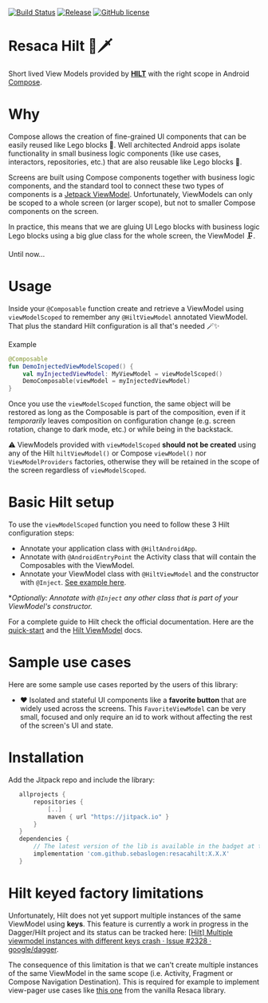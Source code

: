 [![Build Status](https://github.com/sebaslogen/resaca/actions/workflows/build.yml/badge.svg)](https://github.com/sebaslogen/resaca/actions/workflows/build.yml)
[![Release](https://jitpack.io/v/sebaslogen/resaca.svg)](https://jitpack.io/#sebaslogen/resaca)
[![GitHub license](https://img.shields.io/github/license/sebaslogen/resaca)](https://github.com/sebaslogen/resaca/blob/main/LICENSE)

# Resaca Hilt 🍹🗡️
Short lived View Models provided by [**HILT**](https://dagger.dev/hilt/quick-start) with the right scope in Android [Compose](https://developer.android.com/jetpack/compose).


# Why
Compose allows the creation of fine-grained UI components that can be easily reused like Lego blocks 🧱. Well architected Android apps isolate functionality in small business logic components (like use cases, interactors, repositories, etc.) that are also reusable like Lego blocks 🧱.

Screens are built using Compose components together with business logic components, and the standard tool to connect these two types of components is a [Jetpack ViewModel](https://developer.android.com/topic/libraries/architecture/viewmodel). Unfortunately, ViewModels can only be scoped to a whole screen (or larger scope), but not to smaller Compose components on the screen.

In practice, this means that we are gluing UI Lego blocks with business logic Lego blocks using a big glue class for the whole screen, the ViewModel 🗜.

Until now...


# Usage
Inside your `@Composable` function create and retrieve a ViewModel using `viewModelScoped` to remember any `@HiltViewModel` annotated ViewModel.
That plus the standard Hilt configuration is all that's needed 🪄✨

Example
```kotlin
@Composable
fun DemoInjectedViewModelScoped() {
    val myInjectedViewModel: MyViewModel = viewModelScoped()
    DemoComposable(viewModel = myInjectedViewModel)
}
```

Once you use the `viewModelScoped` function, the same object will be restored as long as the Composable is part of the composition, even if it _temporarily_ leaves composition on configuration change (e.g. screen rotation, change to dark mode, etc.) or while being in the backstack.

⚠️ ViewModels provided with `viewModelScoped` **should not be created** using any of the Hilt `hiltViewModel()` or Compose `viewModel()` nor `ViewModelProviders` factories, otherwise they will be retained in the scope of the screen regardless of `viewModelScoped`.

# Basic Hilt setup
To use the `viewModelScoped` function you need to follow these 3 Hilt configuration steps:
- Annotate your application class with `@HiltAndroidApp`.
- Annotate with `@AndroidEntryPoint` the Activity class that will contain the Composables with the ViewModel.
- Annotate your ViewModel class with `@HiltViewModel` and the constructor with `@Inject`. [See example here](https://github.com/sebaslogen/resaca/blob/main/sample/src/main/java/com/sebaslogen/resacaapp/ui/main/data/FakeInjectedViewModel.kt).

**Optionally: Annotate with `@Inject` any other class that is part of your ViewModel's constructor.*

For a complete guide to Hilt check the official documentation. Here are the [quick-start](https://dagger.dev/hilt/quick-start) and the [Hilt ViewModel](https://dagger.dev/hilt/view-model) docs.

# Sample use cases
Here are some sample use cases reported by the users of this library:
- ❤️ Isolated and stateful UI components like a **favorite button** that are widely used across the screens. This `FavoriteViewModel` can be very small, focused and only require an id to work without affecting the rest of the screen's UI and state.


# Installation
Add the Jitpack repo and include the library:

```gradle
   allprojects {
       repositories {
           [..]
           maven { url "https://jitpack.io" }
       }
   }
   dependencies {
       // The latest version of the lib is available in the badget at the top, replace X.X.X with that version
       implementation 'com.github.sebaslogen:resacahilt:X.X.X'
   }
```  

# Hilt keyed factory limitations
Unfortunately, Hilt does not yet support multiple instances of the same ViewModel using **keys**. This feature is currently a work in progress in the Dagger/Hilt project and its status can be tracked here: [\[Hilt\] Multiple viewmodel instances with different keys crash · Issue #2328 · google/dagger](https://github.com/google/dagger/issues/2328).

The consequence of this limitation is that we can't create multiple instances of the same ViewModel in the same scope (i.e. Activity, Fragment or Compose Navigation Destination). This is required for example to implement view-pager use cases like [this one](https://github.com/sebaslogen/resaca/blob/main/README.md#sample-use-cases) from the vanilla Resaca library.
